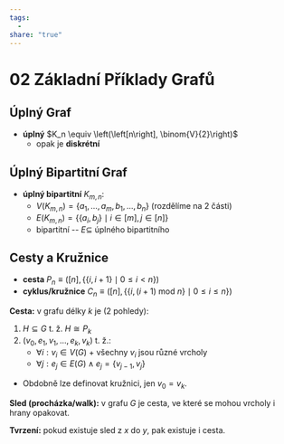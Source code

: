 ```yaml
---
tags:
  - 
share: "true"
---
```


# 02 Základní Příklady Grafů

## Úplný Graf

- **úplný** $K_n \equiv \left(\left[n\right], \binom{V}{2}\right)$
    - opak je **diskrétní**

## Úplný Bipartitní Graf

- **úplný bipartitní** $K_{m, n}$:
    - $V\left(K_{m, n}\right) = \{a_1, \ldots, a_m, b_1, \ldots, b_n\}$ (rozdělíme na 2 části)
    - $E\left(K_{m, n}\right) = \{\{a_i, b_j\} \mid i \in \left[m\right], j \in \left[n\right]\}$
    - bipartitní -- $E \subseteq$ úplného bipartitního

## Cesty a Kružnice

- **cesta** $P_n \equiv \left(\left[n\right], \{\{i, i + 1\} \mid 0 \le i < n\}\right)$
- **cyklus/kružnice** $C_n \equiv \left(\left[n\right], \{\{i, (i + 1)\ \mathrm{mod}\ n\} \mid 0 \le i \le n\}\right)$

**Cesta:** v grafu délky $k$ je (2 pohledy):

1. $H \subseteq G$ t. ž. $H \cong P_k$
2. $(v_0, e_1, v_1, \ldots, e_k, v_k)$ t. ž.:
    - $\forall i: v_i \in V(G)$ + všechny $v_i$ jsou různé vrcholy
    - $\forall j: e_j \in E(G) \land e_j = \{v_{j-1}, v_j\}$

- Obdobně lze definovat kružnici, jen $v_0 = v_k$.

**Sled (procházka/walk):** v grafu $G$ je cesta, ve které se mohou vrcholy i hrany opakovat.

**Tvrzení:** pokud existuje sled z $x$ do $y$, pak existuje i cesta.